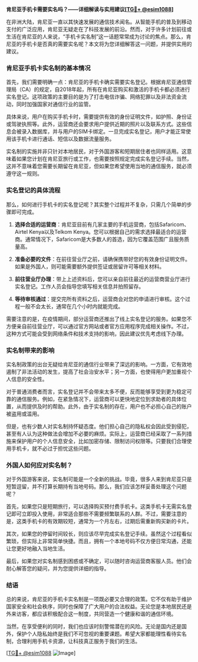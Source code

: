 **肯尼亚手机卡需要实名吗？——详细解读与实用建议[[TG💪+ @esim1088](https://t.me/s/esim1088)]**

在非洲大陆，肯尼亚一直以其快速发展的通信技术闻名。从智能手机的普及到移动支付的广泛应用，肯尼亚无疑走在了科技发展的前沿。然而，对于许多计划前往或生活在肯尼亚的人来说，“手机卡实名制”这一话题常常成为讨论的焦点。那么，肯尼亚的手机卡是否真的需要实名呢？本文将为您详细解答这一问题，并提供实用的建议。

### 肯尼亚手机卡实名制的基本情况

首先，我们需要明确一点：肯尼亚的手机卡确实需要实名登记。根据肯尼亚通信管理局（CA）的规定，自2018年起，所有在肯尼亚购买和激活的手机卡都必须进行实名登记。这项政策的主要目的是为了打击电信诈骗、网络犯罪以及非法资金流动，同时加强国家对通信行业的监管。

具体来说，用户在购买手机卡时，需要提供有效的身份证明文件，如护照、身份证或驾驶执照等。此外，运营商还会要求用户提供近期的照片以及联系方式。这些信息会被录入数据库，并与用户的SIM卡绑定。一旦完成实名登记，用户才能正常使用该手机卡进行通话、短信以及数据流量服务。

实名制的实施并非只针对本地居民，对于外国游客和短期居住者也同样适用。这意味着如果您计划在肯尼亚旅行或工作，也需要按照规定完成实名登记手续。当然，这并不意味着您需要长期留在肯尼亚，但如果您希望使用当地的通信服务，就必须遵守这一规则。

### 实名登记的具体流程

那么，如何进行手机卡的实名登记呢？其实整个过程并不复杂，只需几个简单的步骤即可完成。

1. **选择合适的运营商**：肯尼亚目前有几家主要的手机运营商，包括Safaricom、Airtel Kenya以及Telkom Kenya。您可以根据自己的需求选择最适合的运营商。通常情况下，Safaricom是大多数人的首选，因为它覆盖范围广且服务质量高。

2. **准备必要的文件**：在前往营业厅之前，请确保携带好您的有效身份证明文件。如果是外国人，则可能需要额外提供签证或居留许可等相关材料。

3. **前往营业厅办理**：带上上述资料后，您可以亲自前往最近的运营商营业厅进行实名登记。工作人员会指导您填写相关信息并拍照留存。

4. **等待审核通过**：提交完所有资料之后，运营商会对您的申请进行审核。这个过程一般不会太长，通常在几个小时内就能完成。

需要注意的是，在疫情期间，部分运营商还推出了线上实名登记的服务。如果您不方便亲自前往营业厅，可以通过官方网站或者官方应用程序完成相关操作。不过，这种方式可能会受到网络条件和技术支持的影响，因此建议优先考虑线下办理。

### 实名制带来的影响

实名制政策的出台无疑给肯尼亚的通信行业带来了深远的影响。一方面，它有效地遏制了非法活动的发生，提高了社会治安水平；另一方面，也使得用户更加重视个人信息的安全性。

对于普通消费者而言，实名登记并不会带来太多不便，反而能够享受到更为稳定可靠的通信服务。例如，在紧急情况下，运营商可以更快地定位到求助者的具体位置，从而提供及时的帮助。此外，由于实名制的存在，用户也不必担心自己的账户被盗用或滥用。

但是，也有少数人对实名制持怀疑态度。他们担心自己的隐私权会因此受到侵犯，甚至有人认为这种做法会增加不必要的麻烦。实际上，运营商已经采取了一系列措施来保护用户的个人信息安全，比如加密存储、限制访问权限等。只要我们合理使用手机卡，就不必过于担忧这些问题。

### 外国人如何应对实名制？

对于外国游客来说，实名制可能是一个全新的挑战。毕竟，很多人来到肯尼亚只是短暂逗留，并不打算长期持有当地号码。那么，我们应该怎样妥善处理这个问题呢？

首先，如果您只是短期旅行，可以选择购买预付费手机卡。这类手机卡无需实名登记即可立即投入使用，非常适合那些不需要频繁联系的人群。不过，需要注意的是，这类手机卡的有效期较短，通常为一个月左右，过期后需重新购买新的卡片。

其次，如果您的停留时间较长，则应该尽早完成实名登记手续。虽然这个过程看似繁琐，但实际上非常简单快捷。而且，拥有一个本地号码不仅方便日常沟通，还能让您更好地融入当地生活。

最后，如果您对实名制感到困惑或不确定，可以随时咨询运营商客服人员。他们会耐心解答您的疑问，并为您提供详细的指导。

### 结语

总的来说，肯尼亚的手机卡实名制是一项既必要又合理的政策。它不仅有助于维护国家安全和社会秩序，同时也保障了广大用户的合法权益。无论您是本地居民还是外来访客，都应该积极配合这一制度，共同营造一个健康和谐的通信环境。

当然，在享受便利的同时，我们也应该时刻警惕潜在的风险。无论是国内还是国外，保护个人隐私始终是我们不可忽视的重要课题。希望大家都能理性看待实名制，合理利用手机卡资源，让科技真正服务于我们的生活。

[[TG💪+ @esim1088](https://t.me/s/esim1088) ![Image](https://i.postimg.cc/4NQfJmqS/Snipaste-2025-05-13-00-14-12.png)]